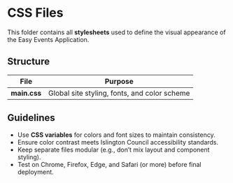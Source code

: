 # CSS Files

This folder contains all **stylesheets** used to define the visual appearance of the Easy Events Application.

## Structure
| File | Purpose |
|------|----------|
| **main.css** | Global site styling, fonts, and color scheme |

## Guidelines
- Use **CSS variables** for colors and font sizes to maintain consistency.
- Ensure color contrast meets Islington Council accessibility standards.
- Keep separate files modular (e.g., don’t mix layout and component styling).
- Test on Chrome, Firefox, Edge, and Safari (or more) before final deployment.
